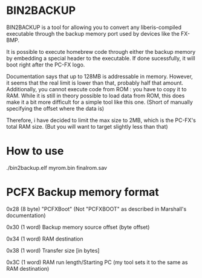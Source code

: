 # BIN2BACKUP

BIN2BACKUP is a tool for allowing you to convert any liberis-compiled executable through 
the backup memory port used by devices like the FX-BMP.

It is possible to execute homebrew code through either the backup memory by embedding a special header to the executable.
If done sucessfully, it will boot right after the PC-FX logo.

Documentation says that up to 128MB is addressable in memory.
However, it seems that the real limit is lower than that, probably half that amount.
Additionally, you cannot execute code from ROM : you have to copy it to RAM.
While it is still in theory possible to load data from ROM, this does make it a bit more difficult for a 
simple tool like this one. (Short of manually specifying the offset where the data is)

Therefore, i have decided to limit the max size to 2MB, which is the PC-FX's total RAM size.
(But you will want to target slightly less than that)

# How to use

./bin2backup.elf myrom.bin finalrom.sav

# PCFX Backup memory format

0x28 (8 byte)	"PCFXBoot" (Not "PCFXBOOT" as described in Marshall's documentation)

0x30 (1 word)	Backup memory source offset (byte offset)

0x34 (1 word)	RAM destination

0x38 (1 word)	Transfer size [in bytes]

0x3C (1 word)	RAM run length/Starting PC (my tool sets it to the same as RAM destination)

